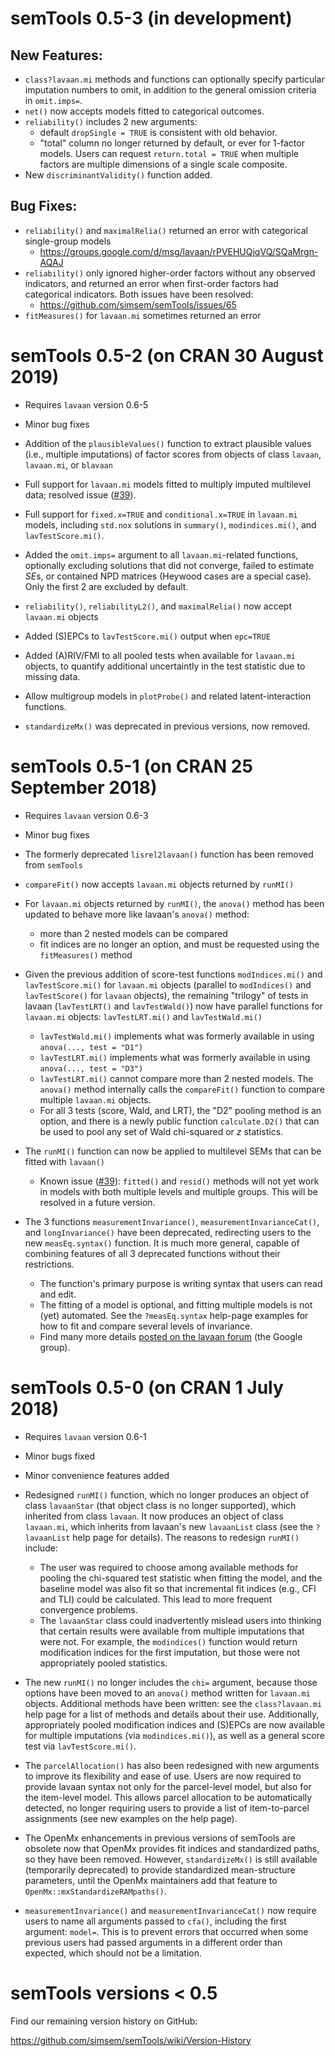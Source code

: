 # semTools 0.5-3 (in development)

## New Features:

- `class?lavaan.mi` methods and functions can optionally specify particular imputation numbers to omit, in addition to the general omission criteria in `omit.imps=`.
- `net()` now accepts models fitted to categorical outcomes.
- `reliability()` includes 2 new arguments:
    - default `dropSingle = TRUE` is consistent with old behavior.
    - "total" column no longer returned by default, or ever for 1-factor models. Users can request `return.total = TRUE` when multiple factors are multiple dimensions of a single scale composite.
- New `discriminantValidity()` function added.

## Bug Fixes:

- `reliability()` and `maximalRelia()` returned an error with categorical single-group models
    - https://groups.google.com/d/msg/lavaan/rPVEHUQjqVQ/SQaMrgn-AQAJ
- `reliability()` only ignored higher-order factors without any observed indicators, and returned an error when first-order factors had categorical indicators.  Both issues have been resolved:
    - https://github.com/simsem/semTools/issues/65
- `fitMeasures()` for `lavaan.mi` sometimes returned an error 


# semTools 0.5-2 (on CRAN 30 August 2019)

- Requires `lavaan` version 0.6-5
- Minor bug fixes

- Addition of the `plausibleValues()` function to extract plausible values (i.e., multiple imputations) of factor scores from objects of class `lavaan`, `lavaan.mi`, or `blavaan`
- Full support for `lavaan.mi` models fitted to multiply imputed multilevel data; resolved issue ([#39](https://github.com/simsem/semTools/issues/39)).
- Full support for `fixed.x=TRUE` and `conditional.x=TRUE` in `lavaan.mi` models, including `std.nox` solutions in `summary()`, `modindices.mi()`, and `lavTestScore.mi()`.
- Added the `omit.imps=` argument to all `lavaan.mi`-related functions, optionally excluding solutions that did not converge, failed to estimate *SE*s, or contained NPD matrices (Heywood cases are a special case).  Only the first 2 are excluded by default.
- `reliability()`, `reliabilityL2()`, and `maximalRelia()` now accept `lavaan.mi` objects
- Added (S)EPCs to `lavTestScore.mi()` output when `epc=TRUE`
- Added (A)RIV/FMI to all pooled tests when available for `lavaan.mi` objects, to quantify additional uncertaintly in the test statistic due to missing data.
- Allow multigroup models in `plotProbe()` and related latent-interaction functions.
- `standardizeMx()` was deprecated in previous versions, now removed.



# semTools 0.5-1 (on CRAN 25 September 2018)

- Requires `lavaan` version 0.6-3
- Minor bug fixes
- The formerly deprecated `lisrel2lavaan()` function has been removed from `semTools`

- `compareFit()` now accepts `lavaan.mi` objects returned by `runMI()`
- For `lavaan.mi` objects returned by `runMI()`, the `anova()` method has been updated to behave more like lavaan's `anova()` method:
    - more than 2 nested models can be compared
    - fit indices are no longer an option, and must be requested using the `fitMeasures()` method
- Given the previous addition of score-test functions `modIndices.mi()` and `lavTestScore.mi()` for `lavaan.mi` objects (parallel to `modIndices()` and `lavTestScore()` for `lavaan` objects), the remaining "trilogy" of tests in lavaan (`lavTestLRT()` and `lavTestWald()`) now have parallel functions for `lavaan.mi` objects: `lavTestLRT.mi()` and `lavTestWald.mi()`
    - `lavTestWald.mi()` implements what was formerly available in using `anova(..., test = "D1")`
    - `lavTestLRT.mi()` implements what was formerly available in using `anova(..., test = "D3")`
    - `lavTestLRT.mi()` cannot compare more than 2 nested models. The `anova()` method internally calls the `compareFit()` function to compare multiple `lavaan.mi` objects.
    - For all 3 tests (score, Wald, and LRT), the "D2" pooling method is an option, and there is a newly public function `calculate.D2()` that can be used to pool any set of Wald chi-squared or *z* statistics.
- The `runMI()` function can now be applied to multilevel SEMs that can be fitted with `lavaan()`
    - Known issue ([#39](https://github.com/simsem/semTools/issues/39)): `fitted()` and `resid()` methods will not yet work in models with both multiple levels and multiple groups. This will be resolved in a future version.
- The 3 functions `measurementInvariance()`, `measurementInvarianceCat()`, and `longInvariance()` have been deprecated, redirecting users to the new `measEq.syntax()` function. It is much more general, capable of combining features of all 3 deprecated functions without their restrictions.
    - The function's primary purpose is writing syntax that users can read and edit.
    - The fitting of a model is optional, and fitting multiple models is not (yet) automated. See the `?measEq.syntax` help-page examples for how to fit and compare several levels of invariance.
    - Find many more details [posted on the lavaan forum](https://groups.google.com/d/msg/lavaan/oKwP0_6-i1g/i0jGCU-LBwAJ) (the Google group).



# semTools 0.5-0 (on CRAN 1 July 2018)

- Requires `lavaan` version 0.6-1
- Minor bugs fixed
- Minor convenience features added

- Redesigned `runMI()` function, which no longer produces an object of class `lavaanStar` (that object class is no longer supported), which inherited from class `lavaan`.  It now produces an object of class `lavaan.mi`, which inherits from lavaan's new `lavaanList` class (see the `?lavaanList` help page for details). The reasons to redesign `runMI()` include:
    - The user was required to choose among available methods for pooling the chi-squared test statistic when fitting the model, and the baseline model was also fit so that incremental fit indices (e.g., CFI and TLI) could be calculated.  This lead to more frequent convergence problems.
    - The `lavaanStar` class could inadvertently mislead users into thinking that certain results were available from multiple imputations that were not.  For example, the `modindices()` function would return modification indices for the first imputation, but those were not appropriately pooled statistics.
- The new `runMI()` no longer includes the `chi=` argument, because those options have been moved to an `anova()` method written for `lavaan.mi` objects.  Additional methods have been written: see the `class?lavaan.mi` help page for a list of methods and details about their use.  Additionally, appropriately pooled modification indices and (S)EPCs are now available for multiple imputations (via `modindices.mi()`), as well as a general score test via `lavTestScore.mi()`.
- The `parcelAllocation()` has also been redesigned with new arguments to improve its flexibility and ease of use.  Users are now required to provide lavaan syntax not only for the parcel-level model, but also for the item-level model.  This allows parcel allocation to be automatically detected, no longer requiring users to provide a list of item-to-parcel assignments (see new examples on the help page).
- The OpenMx enhancements in previous versions of semTools are obsolete now that OpenMx provides fit indices and standardized paths, so they have been removed.  However, `standardizeMx()` is still available (temporarily deprecated) to provide standardized mean-structure parameters, until the OpenMx maintainers add that feature to `OpenMx::mxStandardizeRAMpaths()`.
- `measurementInvariance()` and `measurementInvarianceCat()` now require users to name all arguments passed to `cfa()`, including the first argument: `model=`.  This is to prevent errors that occurred when some previous users had passed arguments in a different order than expected, which should not be a limitation.


# semTools versions < 0.5

Find our remaining version history on GitHub:

https://github.com/simsem/semTools/wiki/Version-History
